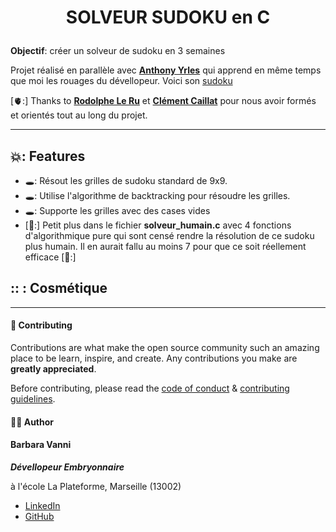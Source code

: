 
# <p align="center">SOLVEUR SUDOKU en C</p>
  
**Objectif**: créer un solveur de sudoku en 3 semaines 

Projet réalisé en parallèle avec **[Anthony Yrles](https://github.com/anthony-yrles)** qui apprend en même temps que moi les rouages du dévellopeur. Voici son [sudoku](https://github.com/anthony-yrles/Sudoku_en_C)

[🫀:] Thanks to **[Rodolphe Le Ru](https://github.com/rle-ru)** et **[Clément Caillat](https://github.com/clement-caillat)** pour nous avoir formés et orientés tout au long du projet. 

----------

## 💥: Features    

- 🕳️: Résout les grilles de sudoku standard de 9x9.
- 🕳️: Utilise l'algorithme de backtracking pour résoudre les grilles.
- 🕳️: Supporte les grilles avec des cases vides
- [🤖:] Petit plus dans le fichier **solveur_humain.c** avec 4 fonctions d'algorithmique pure qui sont censé rendre la résolution de ce sudoku plus humain. Il en aurait fallu au moins 7 pour que ce soit réellement efficace [🤖:] 


## :: : Cosmétique 


----------

#### 🍰 Contributing    
Contributions are what make the open source community such an amazing place to be learn, inspire, and create. Any contributions you make are **greatly appreciated**.

Before contributing, please read the [code of conduct](CODE_OF_CONDUCT.md) & [contributing guidelines](CONTRIBUTING.md).
        

#### 🙆‍♀️ Author
#### Barbara Vanni
***Dévellopeur Embryonnaire***
<p>à l'école La Plateforme, Marseille (13002)<p>

- [LinkedIn](https://www.linkedin.com/in/barbara-vanni-225969185/)
- [GitHub](https://github.com/barbara-vanni)
        
